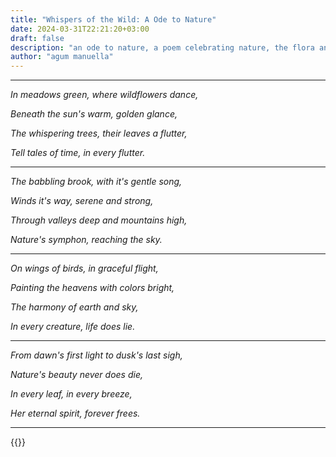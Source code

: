 ```yaml
---
title: "Whispers of the Wild: A Ode to Nature"
date: 2024-03-31T22:21:20+03:00
draft: false
description: "an ode to nature, a poem celebrating nature, the flora and fauna - by agum manuella for her website poetry whispersofverses.com"
author: "agum manuella"
---
```


___

*In meadows green, where wildflowers*
*dance,*

*Beneath the sun's warm, golden glance,*

*The whispering trees, their leaves a flutter,*

*Tell tales of time, in every flutter.*

___

*The babbling brook, with it's gentle song,*

*Winds it's way, serene and strong,*

*Through valleys deep and mountains high,*

*Nature's symphon, reaching the sky.*

___

*On wings of birds, in graceful flight,*

*Painting the heavens with colors bright,*

*The harmony of earth and sky,*

*In every creature, life does lie.*

___

*From dawn's first light to dusk's last sigh,*

*Nature's beauty never does die,*

*In every leaf, in every breeze,*

*Her eternal spirit, forever frees.*

___

{{<mini-toc>}}
